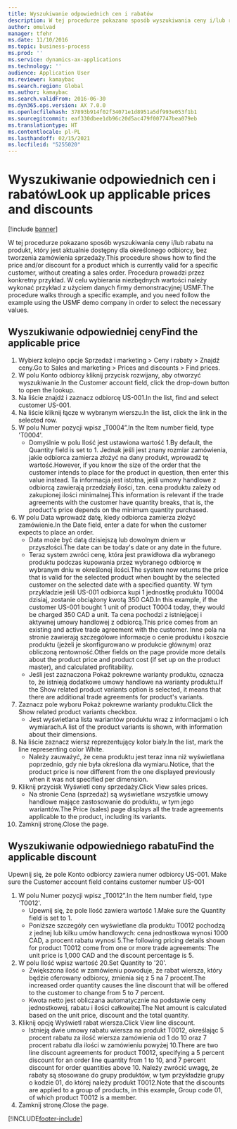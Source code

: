 ```yaml
---
title: Wyszukiwanie odpowiednich cen i rabatów
description: W tej procedurze pokazano sposób wyszukiwania ceny i/lub rabatu na produkt, który jest aktualnie dostępny dla określonego odbiorcy, bez tworzenia zamówienia sprzedaży.
author: omulvad
manager: tfehr
ms.date: 11/10/2016
ms.topic: business-process
ms.prod: ''
ms.service: dynamics-ax-applications
ms.technology: ''
audience: Application User
ms.reviewer: kamaybac
ms.search.region: Global
ms.author: kamaybac
ms.search.validFrom: 2016-06-30
ms.dyn365.ops.version: AX 7.0.0
ms.openlocfilehash: 37893b914f02f34071e1d8951a5df993e053f1b1
ms.sourcegitcommit: eaf330dbee1db96c20d5ac479f007747bea079eb
ms.translationtype: HT
ms.contentlocale: pl-PL
ms.lasthandoff: 02/15/2021
ms.locfileid: "5255020"
---
```

# <a name="look-up-applicable-prices-and-discounts"></a><span data-ttu-id="ecf6f-103">Wyszukiwanie odpowiednich cen i rabatów</span><span class="sxs-lookup"><span data-stu-id="ecf6f-103">Look up applicable prices and discounts</span></span>

[!include [banner](../../includes/banner.md)]

<span data-ttu-id="ecf6f-104">W tej procedurze pokazano sposób wyszukiwania ceny i/lub rabatu na produkt, który jest aktualnie dostępny dla określonego odbiorcy, bez tworzenia zamówienia sprzedaży.</span><span class="sxs-lookup"><span data-stu-id="ecf6f-104">This procedure shows how to find the price and/or discount for a product which is currently valid for a specific customer, without creating a sales order.</span></span> <span data-ttu-id="ecf6f-105">Procedura prowadzi przez konkretny przykład. W celu wybierania niezbędnych wartości należy wykonać przykład z użyciem danych firmy demonstracyjnej USMF.</span><span class="sxs-lookup"><span data-stu-id="ecf6f-105">The procedure walks through a specific example, and you need follow the example using the USMF demo company in order to select the necessary values.</span></span>


## <a name="find-the-applicable-price"></a><span data-ttu-id="ecf6f-106">Wyszukiwanie odpowiedniej ceny</span><span class="sxs-lookup"><span data-stu-id="ecf6f-106">Find the applicable price</span></span>
1. <span data-ttu-id="ecf6f-107">Wybierz kolejno opcje Sprzedaż i marketing > Ceny i rabaty > Znajdź ceny.</span><span class="sxs-lookup"><span data-stu-id="ecf6f-107">Go to Sales and marketing > Prices and discounts > Find prices.</span></span>
2. <span data-ttu-id="ecf6f-108">W polu Konto odbiorcy kliknij przycisk rozwijany, aby otworzyć wyszukiwanie.</span><span class="sxs-lookup"><span data-stu-id="ecf6f-108">In the Customer account field, click the drop-down button to open the lookup.</span></span>
3. <span data-ttu-id="ecf6f-109">Na liście znajdź i zaznacz odbiorcę US-001.</span><span class="sxs-lookup"><span data-stu-id="ecf6f-109">In the list, find and select customer US-001.</span></span>
4. <span data-ttu-id="ecf6f-110">Na liście kliknij łącze w wybranym wierszu.</span><span class="sxs-lookup"><span data-stu-id="ecf6f-110">In the list, click the link in the selected row.</span></span>
5. <span data-ttu-id="ecf6f-111">W polu Numer pozycji wpisz „T0004”.</span><span class="sxs-lookup"><span data-stu-id="ecf6f-111">In the Item number field, type 'T0004'.</span></span>
    * <span data-ttu-id="ecf6f-112">Domyślnie w polu Ilość jest ustawiona wartość 1.</span><span class="sxs-lookup"><span data-stu-id="ecf6f-112">By default, the Quantity field is set to 1.</span></span> <span data-ttu-id="ecf6f-113">Jednak jeśli jest znany rozmiar zamówienia, jakie odbiorca zamierza złożyć na dany produkt, wprowadź tę wartość.</span><span class="sxs-lookup"><span data-stu-id="ecf6f-113">However, if you know the size of the order that the customer intends to place for the product in question, then enter this value instead.</span></span> <span data-ttu-id="ecf6f-114">Ta informacja jest istotna, jeśli umowy handlowe z odbiorcą zawierają przedziały ilości, tzn. cena produktu zależy od zakupionej ilości minimalnej.</span><span class="sxs-lookup"><span data-stu-id="ecf6f-114">This information is relevant if the trade agreements with the customer have quantity breaks, that is, the product's price depends on the minimum quantity purchased.</span></span>  
6. <span data-ttu-id="ecf6f-115">W polu Data wprowadź datę, kiedy odbiorca zamierza złożyć zamówienie.</span><span class="sxs-lookup"><span data-stu-id="ecf6f-115">In the Date field, enter a date for when the customer expects to place an order.</span></span> 
    * <span data-ttu-id="ecf6f-116">Data może być datą dzisiejszą lub dowolnym dniem w przyszłości.</span><span class="sxs-lookup"><span data-stu-id="ecf6f-116">The date can be today's date or any date in the future.</span></span>  
    * <span data-ttu-id="ecf6f-117">Teraz system zwróci cenę, która jest prawidłowa dla wybranego produktu podczas kupowania przez wybranego odbiorcę w wybranym dniu w określonej ilości.</span><span class="sxs-lookup"><span data-stu-id="ecf6f-117">The system now returns the price that is valid for the selected product when bought by the selected customer on the selected date with a specified quantity.</span></span> <span data-ttu-id="ecf6f-118">W tym przykładzie jeśli US-001 odbiorca kupi 1 jednostkę produktu T0004 dzisiaj, zostanie obciążony kwotą 350 CAD.</span><span class="sxs-lookup"><span data-stu-id="ecf6f-118">In this example, if the customer US-001 bought 1 unit of product T0004 today, they would be charged 350 CAD a unit.</span></span> <span data-ttu-id="ecf6f-119">Ta cena pochodzi z istniejącej i aktywnej umowy handlowej z odbiorcą.</span><span class="sxs-lookup"><span data-stu-id="ecf6f-119">This price comes from an existing and active trade agreement with the customer.</span></span>      <span data-ttu-id="ecf6f-120">Inne pola na stronie zawierają szczegółowe informacje o cenie produktu i koszcie produktu (jeżeli je skonfigurowano w produkcie głównym) oraz obliczoną rentowność.</span><span class="sxs-lookup"><span data-stu-id="ecf6f-120">Other fields on the page provide more details about the product price and product cost (if set up on the product master), and calculated profitability.</span></span>  
    * <span data-ttu-id="ecf6f-121">Jeśli jest zaznaczona Pokaż pokrewne warianty produktu, oznacza to, że istnieją dodatkowe umowy handlowe na warianty produktu.</span><span class="sxs-lookup"><span data-stu-id="ecf6f-121">If the Show related product variants option is selected, it means that there are additional trade agreements for product's variants.</span></span>  
7. <span data-ttu-id="ecf6f-122">Zaznacz pole wyboru Pokaż pokrewne warianty produktu.</span><span class="sxs-lookup"><span data-stu-id="ecf6f-122">Click the Show related product variants checkbox.</span></span>
    * <span data-ttu-id="ecf6f-123">Jest wyświetlana lista wariantów produktu wraz z informacjami o ich wymiarach.</span><span class="sxs-lookup"><span data-stu-id="ecf6f-123">A list of the product variants is shown, with information about their dimensions.</span></span>  
8. <span data-ttu-id="ecf6f-124">Na liście zaznacz wiersz reprezentujący kolor biały.</span><span class="sxs-lookup"><span data-stu-id="ecf6f-124">In the list, mark the line representing color White.</span></span>
    * <span data-ttu-id="ecf6f-125">Należy zauważyć, że cena produktu jest teraz inna niż wyświetlana poprzednio, gdy nie była określona dla wymiaru.</span><span class="sxs-lookup"><span data-stu-id="ecf6f-125">Notice, that the product price is now different from the one displayed previously when it was not specified per dimension.</span></span>  
9. <span data-ttu-id="ecf6f-126">Kliknij przycisk Wyświetl ceny sprzedaży.</span><span class="sxs-lookup"><span data-stu-id="ecf6f-126">Click View sales prices.</span></span>
    * <span data-ttu-id="ecf6f-127">Na stronie Cena (sprzedaż) są wyświetlane wszystkie umowy handlowe mające zastosowanie do produktu, w tym jego wariantów.</span><span class="sxs-lookup"><span data-stu-id="ecf6f-127">The Price (sales) page displays all the trade agreements applicable to the product, including its variants.</span></span>  
10. <span data-ttu-id="ecf6f-128">Zamknij stronę.</span><span class="sxs-lookup"><span data-stu-id="ecf6f-128">Close the page.</span></span>

## <a name="find-the-applicable-discount"></a><span data-ttu-id="ecf6f-129">Wyszukiwanie odpowiedniego rabatu</span><span class="sxs-lookup"><span data-stu-id="ecf6f-129">Find the applicable discount</span></span>
<span data-ttu-id="ecf6f-130">Upewnij się, że pole Konto odbiorcy zawiera numer odbiorcy US-001. </span><span class="sxs-lookup"><span data-stu-id="ecf6f-130">Make sure the Customer account field contains customer number US-001</span></span>   
1. <span data-ttu-id="ecf6f-131">W polu Numer pozycji wpisz „T0012”.</span><span class="sxs-lookup"><span data-stu-id="ecf6f-131">In the Item number field, type 'T0012'.</span></span>
    * <span data-ttu-id="ecf6f-132">Upewnij się, że pole Ilość zawiera wartość 1.</span><span class="sxs-lookup"><span data-stu-id="ecf6f-132">Make sure the Quantity field is set to 1.</span></span>  
    * <span data-ttu-id="ecf6f-133">Poniższe szczegóły cen wyświetlane dla produktu T0012 pochodzą z jednej lub kilku umów handlowych: cena jednostkowa wynosi 1000 CAD, a procent rabatu wynosi 5.</span><span class="sxs-lookup"><span data-stu-id="ecf6f-133">The following pricing details shown for product T0012 come from one or more trade agreements: The unit price is 1,000 CAD and the discount percentage is 5.</span></span>  
2. <span data-ttu-id="ecf6f-134">W polu Ilość wpisz wartość 20.</span><span class="sxs-lookup"><span data-stu-id="ecf6f-134">Set Quantity to '20'.</span></span>
    * <span data-ttu-id="ecf6f-135">Zwiększona ilość w zamówieniu powoduje, że rabat wiersza, który będzie oferowany odbiorcy, zmienia się z 5 na 7 procent.</span><span class="sxs-lookup"><span data-stu-id="ecf6f-135">The increased order quantity causes the line discount that will be offered to the customer to change from 5 to 7 percent.</span></span>  
    * <span data-ttu-id="ecf6f-136">Kwota netto jest obliczana automatycznie na podstawie ceny jednostkowej, rabatu i ilości całkowitej.</span><span class="sxs-lookup"><span data-stu-id="ecf6f-136">The Net amount is calculated based on the unit price, discount and the total quantity.</span></span>  
3. <span data-ttu-id="ecf6f-137">Kliknij opcję Wyświetl rabat wiersza.</span><span class="sxs-lookup"><span data-stu-id="ecf6f-137">Click View line discount.</span></span>
    * <span data-ttu-id="ecf6f-138">Istnieją dwie umowy rabatu wiersza na produkt T0012, określając 5 procent rabatu za ilość wiersza zamówienia od 1 do 10 oraz 7 procent rabatu dla ilości w zamówieniu powyżej 10.</span><span class="sxs-lookup"><span data-stu-id="ecf6f-138">There are two line discount agreements for product T0012, specifying a 5 percent discount for an order line quantity from 1 to 10, and 7 percent discount for order quantities above 10.</span></span> <span data-ttu-id="ecf6f-139">Należy zwrócić uwagę, że rabaty są stosowane do grupy produktów, w tym przykładzie grupy o kodzie 01, do której należy produkt T0012.</span><span class="sxs-lookup"><span data-stu-id="ecf6f-139">Note that the discounts are applied to a group of products, in this example, Group code 01, of which product T0012 is a member.</span></span>  
4. <span data-ttu-id="ecf6f-140">Zamknij stronę.</span><span class="sxs-lookup"><span data-stu-id="ecf6f-140">Close the page.</span></span>



[!INCLUDE[footer-include](../../../includes/footer-banner.md)]